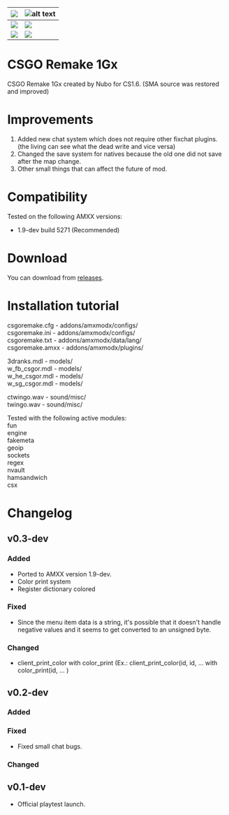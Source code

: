 | ![](https://i.imgur.com/srecEyR.jpg) | ![alt text](https://i.imgur.com/RUWoYXR.jpg) |
| ------------- | ------------- |
| ![](https://i.imgur.com/9cxhlMC.jpg) | ![](https://i.imgur.com/8zlZkTM.jpg) |
| ![](https://i.imgur.com/Z0maBTr.jpg) | ![](https://i.imgur.com/DJJMSZY.jpg) |

# CSGO Remake 1Gx
CSGO Remake 1Gx created by Nubo for CS1.6. (SMA source was restored and improved)

# Improvements
1. Added new chat system which does not require other fixchat plugins. (the living can see what the dead write and vice versa)
2. Changed the save system for natives because the old one did not save after the map change.
3. Other small things that can affect the future of mod.

# Compatibility
Tested on the following AMXX versions:
- 1.9-dev build 5271 (Recommended)

# Download
You can download from <a href="https://github.com/kuamquat940/csgoremake/releases">releases</a>.

# Installation tutorial

csgoremake.cfg - addons/amxmodx/configs/ <br />
csgoremake.ini - addons/amxmodx/configs/ <br />
csgoremake.txt - addons/amxmodx/data/lang/ <br />
csgoremake.amxx - addons/amxmodx/plugins/ <br />

3dranks.mdl - models/ <br />
w_fb_csgor.mdl - models/ <br />
w_he_csgor.mdl - models/ <br />
w_sg_csgor.mdl - models/ <br />

ctwingo.wav - sound/misc/ <br />
twingo.wav - sound/misc/ <br />

Tested with the following active modules: <br />
fun <br />
engine <br />
fakemeta <br />
geoip <br />
sockets <br />
regex <br />
nvault <br />
hamsandwich <br />
csx

# Changelog
## v0.3-dev

### Added

- Ported to AMXX version 1.9-dev.
- Color print system
- Register dictionary colored

### Fixed

- Since the menu item data is a string, it's possible that it doesn't handle negative values and it seems to get converted to an unsigned byte.

### Changed

- client_print_color with color_print (Ex.: client_print_color(id, id, ... with  color_print(id, ... )

## v0.2-dev

### Added
### Fixed

- Fixed small chat bugs.

### Changed

## v0.1-dev

- Official playtest launch.
